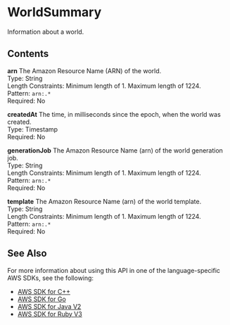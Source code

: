 # WorldSummary<a name="API_WorldSummary"></a>

Information about a world\.

## Contents<a name="API_WorldSummary_Contents"></a>

 **arn**   <a name="robomaker-Type-WorldSummary-arn"></a>
The Amazon Resource Name \(ARN\) of the world\.  
Type: String  
Length Constraints: Minimum length of 1\. Maximum length of 1224\.  
Pattern: `arn:.*`   
Required: No

 **createdAt**   <a name="robomaker-Type-WorldSummary-createdAt"></a>
The time, in milliseconds since the epoch, when the world was created\.  
Type: Timestamp  
Required: No

 **generationJob**   <a name="robomaker-Type-WorldSummary-generationJob"></a>
The Amazon Resource Name \(arn\) of the world generation job\.  
Type: String  
Length Constraints: Minimum length of 1\. Maximum length of 1224\.  
Pattern: `arn:.*`   
Required: No

 **template**   <a name="robomaker-Type-WorldSummary-template"></a>
The Amazon Resource Name \(arn\) of the world template\.  
Type: String  
Length Constraints: Minimum length of 1\. Maximum length of 1224\.  
Pattern: `arn:.*`   
Required: No

## See Also<a name="API_WorldSummary_SeeAlso"></a>

For more information about using this API in one of the language\-specific AWS SDKs, see the following:
+  [AWS SDK for C\+\+](https://docs.aws.amazon.com/goto/SdkForCpp/robomaker-2018-06-29/WorldSummary) 
+  [AWS SDK for Go](https://docs.aws.amazon.com/goto/SdkForGoV1/robomaker-2018-06-29/WorldSummary) 
+  [AWS SDK for Java V2](https://docs.aws.amazon.com/goto/SdkForJavaV2/robomaker-2018-06-29/WorldSummary) 
+  [AWS SDK for Ruby V3](https://docs.aws.amazon.com/goto/SdkForRubyV3/robomaker-2018-06-29/WorldSummary) 
